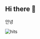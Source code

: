 ## Hi there 👋

안녕

<!--
**saeun-park/saeun-park** is a ✨ _special_ ✨ repository because its `README.md` (this file) appears on your GitHub profile.

Here are some ideas to get you started:

- 🔭 I’m currently working on ...
- 🌱 I’m currently learning ...
- 👯 I’m looking to collaborate on ...
- 🤔 I’m looking for help with ...
- 💬 Ask me about ...
- 📫 How to reach me: ...
- 😄 Pronouns: ...
- ⚡ Fun fact: ...
-->

<!-- 방문자수 -->
<!-- [![Hits](https://hits.sh/github.com/saeun-park.svg)](https://hits.sh/github.com/saeun-park/) -->

![hits](https://hits.seeyoufarm.com/api/count/incr/badge.svg?url=https%3A%2F%2Fgithub.com%2Fsaeun-park&edge_flat=false&title=hits)

<!-- 알고리즘 랭킹 -->
<!-- [![Solved.ac
프로필](http://mazassumnida.wtf/api/generate_badge?boj={"백준아이디 넣기"})](https://solved.ac/{handle}) -->
